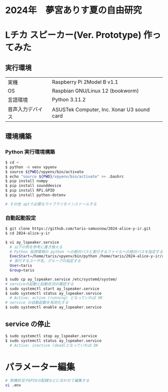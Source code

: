 # 2024年　夢宮ありす夏の自由研究 
# Lチカ スピーカー(Ver. Prototype) 作ってみた
## 実行環境
|||
| ---- | ---- |
| 実機 | Raspberry Pi 2Model B v1.1 |
| OS   | Raspbian GNU/Linux 12 (bookworm) |
| 言語環境 | Python 3.11.2 |
| 音声入力デバイス| ASUSTek Computer, Inc. Xonar U3 sound card |

## 環境構築
### Python 実行環境構築
```bash 
$ cd ~
$ python -m venv vpyenv
$ source ${PWD}/vpyenv/bin/activate
$ echo "source ${PWD}/vpyenv/bin/activate" >> .bashrc
$ pip install numpy
$ pip install sounddevice
$ pip install RPi.GPIO
$ pip install python-dotenv

# その他 aptで必要なライブラリをインストールする
```

### 自動起動設定
```bash 
$ git clone https://github.com/taris-samusnow/2024-alice-y-ir.git
$ cd 2024-alice-y-ir

$ vi ay_lspeaker.service
  # 以下の例を参考に書き換える
  # Python 仮想環境の python への絶対パスと実行するファイルへの絶対パスを指定する
  ExecStart=/home/taris/vpyenv/bin/python /home/taris/2024-alice-y-ir/ay_lspeaker.py
  # 実行するユーザ名、グループの指定する
  User=taris
  Group=taris

$ sudo cp ay_lspeaker.service /etc/systemd/system/
# serviceの起動と起動状況の確認する
$ sudo systemctl start ay_lspeaker.service
$ sudo systemctl status ay_lspeaker.service
  # Active: active (running) となっていれば OK
# service の自動起動を有効化する
$ sudo systemctl enable ay_lspeaker.service
````

## service の停止
```bash 
$ sudo systemctl stop ay_lspeaker.service
$ sudo systemctl status ay_lspeaker.service
  # Active: inactive (dead)となっていれば OK
````

# パラメーター編集
```bash
# 実機状況やGPIOの配線などに合わせて編集する
vi .env
```